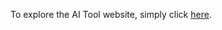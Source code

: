 To explore the AI Tool website, simply click [here]([https://anoirelgueddar.github.io/WEB_templates/]).
